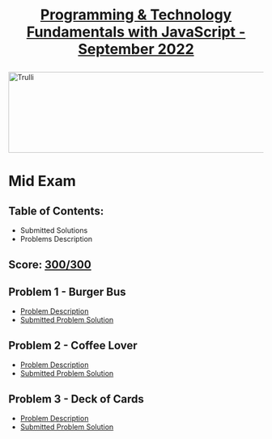 # <a href="https://softuni.bg/trainings/3839/programming-fundamentals-with-javascript-september-2022"><p align="center"> Programming & Technology Fundamentals with JavaScript - September 2022 </a><p>
<a href="https://softuni.bg/">
<img src="https://camo.githubusercontent.com/faa79249ae3db9bbf97c786a08b2edbe1524a4a2f0ecd7db594efc88e6839d25/68747470733a2f2f676f6f2e676c2f4b596d30547a" alt="Trulli" width="1218" height="160">
</a>
  
# Mid Exam 
## Table of Contents: 
- Submitted Solutions
- Problems Description
## Score: <a href="https://i.imgur.com/9MaY4xp.png">300/300</a>

## Problem 1 - Burger Bus
  - <a href="https://github.com/mirokrastanov/Software-Engineering-SoftUni/blob/main/softuni-js-fundamentals/mid-exam/problem-descriptions/01-burger-bus/01.Burger%20Bus_Problem%20Description.pdf">Problem Description</a>
  - <a href="https://github.com/mirokrastanov/Software-Engineering-SoftUni/blob/main/softuni-js-fundamentals/mid-exam/01-burger-bus.js">Submitted Problem Solution</a>
## Problem 2 - Coffee Lover
  - <a href="https://github.com/mirokrastanov/Software-Engineering-SoftUni/blob/main/softuni-js-fundamentals/mid-exam/problem-descriptions/02-coffee-lover/02.Coffee%20Lover_Problem%20Description.pdf">Problem Description</a>
  - <a href="https://github.com/mirokrastanov/Software-Engineering-SoftUni/blob/main/softuni-js-fundamentals/mid-exam/02-coffee-lover.js">Submitted Problem Solution</a>
## Problem 3 - Deck of Cards
  - <a href="https://github.com/mirokrastanov/Software-Engineering-SoftUni/blob/main/softuni-js-fundamentals/mid-exam/problem-descriptions/03-deck-of-cards/03.Deck%20of%20Cards_Problem%20Description.pdf">Problem Description</a>
  - <a href="https://github.com/mirokrastanov/Software-Engineering-SoftUni/blob/main/softuni-js-fundamentals/mid-exam/03-deck-of-cards.js">Submitted Problem Solution</a>
  
